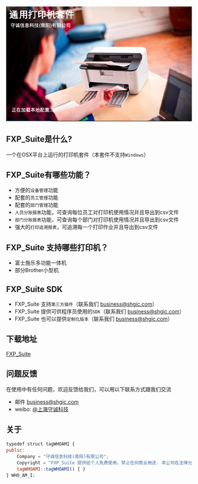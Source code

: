 ﻿![FXP_Suite](FXP_Suite.jpg)

## FXP_Suite是什么?
一个在OSX平台上运行的打印机套件（本套件不支持`Windows`）

## FXP_Suite有哪些功能？
* 方便的`设备管理`功能
* 配套的`员工管理`功能
* 配套的`部门管理`功能
* `人员分账报表`功能，可查询每位员工对打印机使用情况并且导出到csv文件
* `部门分账报表`功能，可查询每个部门对打印机使用情况并且导出到csv文件
* 强大的`打印追溯报表`，可追溯每一个打印作业并且导出到csv文件

## FXP_Suite 支持哪些打印机？
* 富士施乐多功能一体机
* 部分Brother小型机

## FXP_Suite SDK
* FXP_Suite 支持`第三方插件`（联系我们 [business@shgic.com](mailto:business@shgic.com)）
* FXP_Suite 提供可供程序员使用的`SDK`（联系我们 [business@shgic.com](mailto:business@shgic.com)）
* FXP_Suite 也可以提供`定制化版本`（联系我们 [business@shgic.com](mailto:business@shgic.com)）

## 下载地址
[FXP_Suite](https://gitee.com/shgic/FXP_Suite/tags)

## 问题反馈
在使用中有任何问题，欢迎反馈给我们，可以用以下联系方式跟我们交流
* 邮件 [business@shgic.com](mailto:business@shgic.com)
* weibo: [@上海守诚科技](https://weibo.com/u/7690601380)

## 关于
```javascript
typedef struct tagWHOAMI {
public:
    Company = "守诚信息科技(南阳)有限公司";
    Copyright = "FXP_Suite 提供给个人免费使用，禁止任何商业用途. 本公司在法律允许的范围内保留最终解释权";
    tagWHOAMI::tagWHOAMI() { }
} WHO_AM_I;
```
